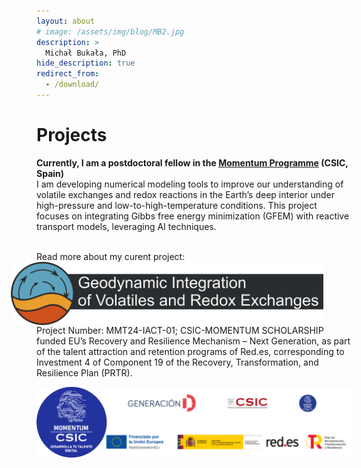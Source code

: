 ```yaml
---
layout: about
# image: /assets/img/blog/MB2.jpg
description: >
  Michał Bukała, PhD
hide_description: true
redirect_from:
  - /download/
---
```

# Projects
<b> Currently, I am a postdoctoral fellow in the [Momentum Programme](https://momentum.csic.es/en/momentum-program/) (CSIC, Spain) </b><br>
I am developing numerical modeling tools to improve our understanding of volatile exchanges and redox reactions in the Earth’s deep interior under high-pressure and low-to-high-temperature conditions. 
This project focuses on integrating Gibbs free energy minimization (GFEM) with reactive transport models, leveraging AI techniques.<br><br>

Read more about my curent project: 
<a href="https://micbukala.github.io/research/2025-03-15-momentum/">
  <img src="/assets/img/blog/project_logo_dark.png" alt="Geodynamic Integration of Volatiles and Redox Exchanges" style="width: 500px; float: right; margin-right: 45px;">
</a>

<br><br><br>
Project Number: MMT24-IACT-01; CSIC-MOMENTUM SCHOLARSHIP funded EU’s Recovery and Resilience Mechanism – Next Generation, as part of the talent attraction and retention programs of Red.es, corresponding to Investment 4 of Component 19 of the Recovery, Transformation, and Resilience Plan (PRTR).

<img src="/assets/img/blog/momentum.png" alt="Momentum" style="width: 700px; float: center; margin-right: 45px;"> 
<br><br><br><br><br><br><br>



